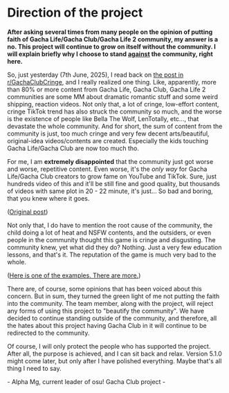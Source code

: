 # Direction of the project

**After asking several times from many people on the opinion of putting faith of Gacha Life/Gacha Club/Gacha Life 2 community, my answer is a no. This project will continue to grow on itself without the community. I will explain briefly why I choose to stand <ins>against</ins> the community, right here.**

So, just yesterday (7th June, 2025), I read back on [the post in r/GachaClubCringe](https://www.reddit.com/r/GachaClubCringe/comments/1l2crtw/why_are_almost_all_of_the_new_gacha_lifeclub_mini/?utm_source=share&utm_medium=web3x&utm_name=web3xcss&utm_term=1&utm_content=share_button), and I really realized one thing. Like, apparently, more than 80% or more content from Gacha Life, Gacha Club, Gacha Life 2 communities are some MM about dramatic romantic stuff and some weird shipping, reaction videos. Not only that, a lot of cringe, low-effort content, cringe TikTok trend has also struck the community so much, and the worse is the existence of people like Bella The Wolf, LenTotally, etc..., that devastate the whole community. And for short, the sum of content from the community is just, too much cringe and very few decent arts/beautiful, original-idea videos/contents are created. Especially the kids touching Gacha Life/Gacha Club are now too much tho. 

For me, I am **extremely disappointed** that the community just got worse and worse, repetitive content. Even worse, it's the _only way_ for Gacha Life/Gacha Club creators to grow fame on YouTube and TikTok. Sure, just hundreds video of this and it'll be still fine and good quality, but thousands of videos with same plot in 20 - 22 minute, it's just... So bad and boring, that you knew where it goes.

([Original post](https://www.reddit.com/r/GachaClubCringe/comments/1l5p2yo/the_faith_onto_gacha_clubgacha_life_community/?utm_source=share&utm_medium=web3x&utm_name=web3xcss&utm_term=1&utm_content=share_button))

Not only that, I do have to mention the root cause of the community, the child doing a lot of heat and NSFW contents, and the outsiders, or even people in the community thought this game is cringe and disgusting. The community knew, yet what did they do? Nothing. Just a very few education lessons, and that's it. The reputation of the game is much very bad to the whole.

([Here is one of the examples. There are more.](https://www.reddit.com/r/GachaClubCringe/comments/1lsuq1o/heavy_heavy_tw_rpe_its_sick_its_just_sick/))

There are, of course, some opinions that has been voiced about this concern. But in sum, they turned the green light of me not putting the faith into the community. The team member, along with the project, will reject any forms of using this project to "beautify the community". We have decided to continue standing outside of the community, and therefore, all the hates about this project having Gacha Club in it will continue to be redirected to the community. 

Of course, I will only protect the people who has supported the project. After all, the purpose is achieved, and I can sit back and relax. Version 5.1.0 might come later, but only after I have polished everything. Maybe that's all thing I need to say.

\- Alpha Mg, current leader of osu! Gacha Club project -
